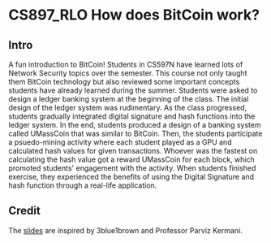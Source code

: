 # CS897_RLO How does BitCoin work?


## Intro
A fun introduction to BitCoin! Students in CS597N have learned lots of Network Security topics over the semester. This course not only taught them BitCoin technology but also reviewed some important concepts students have already learned during the summer. Students were asked to design a ledger banking system at the beginning of the class. The initial design of the ledger system was rudimentary.  As the class progressed, students gradually integrated digital signature and hash functions into the ledger system. In the end, students produced a design of a banking system called UMassCoin that was similar to BitCoin. Then, the students participate a psuedo-mining activity where each student played as a GPU and calculated hash values for given transactions. Whoever was the fastest on calculating the hash value got a reward UMassCoin for each block, which promoted students' engagement with the activity. When students finished exercise, they experienced the benefits of using the Digital Signature and hash function through a real-life application.

## Credit
The [slides](https://docs.google.com/presentation/d/1yLGEs3n9z5ZKzsYcxmSiWbPmBszGR1iRakYbfbHH8ZU/edit) are inspired by 3blue1brown and Professor Parviz Kermani.
